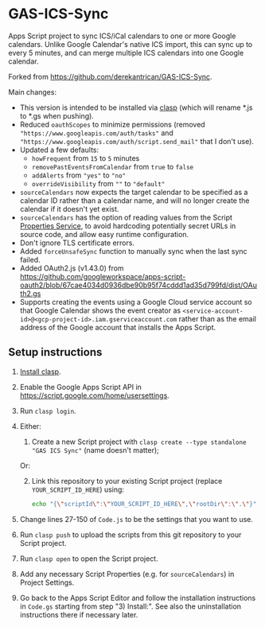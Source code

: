 # GAS-ICS-Sync

Apps Script project to sync ICS/iCal calendars to one or more Google calendars. Unlike Google Calendar's native ICS import, this can sync up to every 5 minutes, and can merge multiple ICS calendars into one Google calendar.

Forked from https://github.com/derekantrican/GAS-ICS-Sync.

Main changes:
-   This version is intended to be installed via [clasp](https://github.com/google/clasp) (which will rename *.js to *.gs when pushing).
-   Reduced `oauthScopes` to minimize permissions (removed `"https://www.googleapis.com/auth/tasks"` and `"https://www.googleapis.com/auth/script.send_mail"` that I don't use).
-   Updated a few defaults:
    -   `howFrequent` from `15` to `5` minutes
    -   `removePastEventsFromCalendar` from `true` to `false`
    -   `addAlerts` from `"yes"` to `"no"`
    -   `overrideVisibility` from `""` to `"default"`
-   `sourceCalendars` now expects the target calendar to be specified as a calendar ID rather than a calendar name, and will no longer create the calendar if it doesn't yet exist.
-   `sourceCalendars` has the option of reading values from the Script [Properties Service](https://developers.google.com/apps-script/reference/properties), to avoid hardcoding potentially secret URLs in source code, and allow easy runtime configuration.
-   Don't ignore TLS certificate errors.
-   Added `forceUnsafeSync` function to manually sync when the last sync failed.
-   Added OAuth2.js (v1.43.0) from https://github.com/googleworkspace/apps-script-oauth2/blob/67cae4034d0936dbe90b95f74cddd1ad35d799fd/dist/OAuth2.gs
-   Supports creating the events using a Google Cloud service account so that Google Calendar shows the event creator as `<service-account-id>@<gcp-project-id>.iam.gserviceaccount.com` rather than as the email address of the Google account that installs the Apps Script.

## Setup instructions

1.  [Install clasp](https://github.com/google/clasp#install).
2.  Enable the Google Apps Script API in https://script.google.com/home/usersettings.
3.  Run `clasp login`.
4.  Either:

    1)  Create a new Script project with `clasp create --type standalone "GAS ICS Sync"` (name doesn't matter);

    Or:

    2)  Link this repository to your existing Script project (replace `YOUR_SCRIPT_ID_HERE`) using:
        ```sh
        echo "{\"scriptId\":\"YOUR_SCRIPT_ID_HERE\",\"rootDir\":\".\"}" > .clasp.json
        ```
5.  Change lines 27-150 of `Code.js` to be the settings that you want to use.
6.  Run `clasp push` to upload the scripts from this git repository to your Script project.
7.  Run `clasp open` to open the Script project.
8.  Add any necessary Script Properties (e.g. for `sourceCalendars`) in Project Settings.
9.  Go back to the Apps Script Editor and follow the installation instructions in `Code.gs` starting from step "3) Install:". See also the uninstallation instructions there if necessary later.
